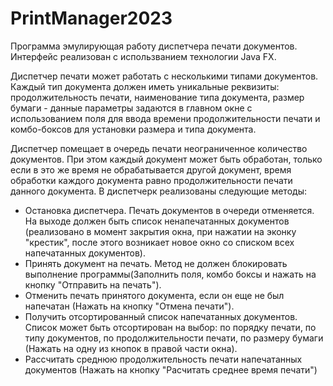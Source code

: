 # PrintManager2023
Программа эмулирующая работу диспетчера печати документов.
Интерфейс реализован с использванием технологии Java FX.

Диспетчер печати может работать с несколькими типами документов.
Каждый тип документа должен иметь уникальные реквизиты: продолжительность печати, наименование типа документа, размер бумаги - данные параметры задаются в главном окне с использованием 
поля для ввода времени продолжительности печати и комбо-боксов для установки размера и типа документа.

Диспетчер помещает в очередь печати неограниченное количество документов.
При этом каждый документ может быть обработан, только если в это же время не обрабатывается другой документ, время обработки каждого документа равно продолжительности печати данного документа.
В диспетчерк реализованы следующие методы:
* Остановка диспетчера. Печать документов в очереди отменяется. На выходе должен быть список ненапечатанных документов
(реализовано в момент закрытия окна, при нажатии на эконку "крестик", после этого возникает новое окно со списком всех напечатанных документов).
* Принять документ на печать. Метод не должен блокировать выполнение программы(Заполнить поля, комбо боксы и нажать на кнопку "Отправить на печать").
* Отменить печать принятого документа, если он еще не был напечатан (Нажать на кнопку "Отмена печати").
* Получить отсортированный список напечатанных документов. Список может быть отсортирован на выбор: по порядку печати, по типу документов,
по продолжительности печати, по размеру бумаги (Нажать на одну из кнопок в правой части окна).
* Рассчитать среднюю продолжительность печати напечатанных документов (Нажать на кнопку "Расчитать среднее время печати")
